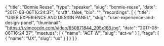 {
  "title": "Bonnie Reese",
  "type": "speaker",
  "slug": "bonnie-reese",
  "date": "2017-08-06T16:24:37",
  "draft": false,
  "bio": "",
  "recordings": [
    {
      "title": "USER EXPERIENCE AND DESIGN PANEL",
      "slug": "user-experience-and-design-panel",
      "thumbnail": "https://i.vimeocdn.com/video/650871844_295x166.jpg",
      "date": "2017-08-06T16:24:37",
      "meetups": [
        {
          "name": "ACT-W",
          "slug": "act-w"
        }
      ],
      "tags": [
        {
          "name": "UX",
          "slug": "ux"
        }
      ]
    }
  ]
}